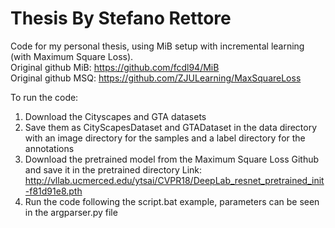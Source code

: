 # Thesis By Stefano Rettore

Code for my personal thesis, using MiB setup with incremental learning (with Maximum Square Loss). \
Original github MiB: https://github.com/fcdl94/MiB \
Original github MSQ: https://github.com/ZJULearning/MaxSquareLoss

To run the code:
1) Download the Cityscapes and GTA datasets
2) Save them as CityScapesDataset and GTADataset in the data directory with an image directory for the samples and a label directory for the annotations
3) Download the pretrained model from the Maximum Square Loss Github and save it in the pretrained directory
   Link: http://vllab.ucmerced.edu/ytsai/CVPR18/DeepLab_resnet_pretrained_init-f81d91e8.pth
4) Run the code following the script.bat example, parameters can be seen in the argparser.py file

 
